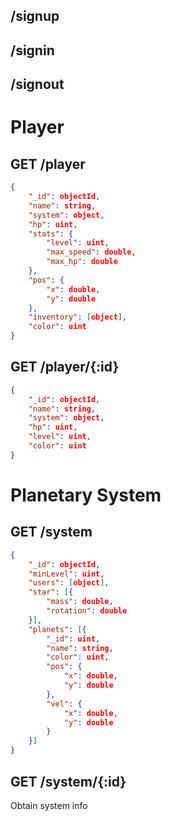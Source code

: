 ## /signup
## /signin
## /signout

# Player

## GET /player
```json
{
    "_id": objectId,
    "name": string,
    "system": object,
    "hp": uint,
    "stats": {
        "level": uint,
        "max_speed": double,
        "max_hp": double
    },
    "pos": {
        "x": double,
        "y": double
    },
    "inventory": [object],
    "color": uint
}
```

## GET /player/{:id}
```json
{
    "_id": objectId,
    "name": string,
    "system": object,
    "hp": uint,
    "level": uint,
    "color": uint
}
```

# Planetary System

## GET /system
```json
{
    "_id": objectId,
    "minLevel": uint,
    "users": [object],
    "star": [{
        "mass": double,
        "rotation": double
    }],
    "planets": [{
        "_id": uint,
        "name": string,
        "color": uint,
        "pos": {
            "x": double,
            "y": double
        },
        "vel": {
            "x": double,
            "y": double
        }
    }]
}
```

## GET /system/{:id}
Obtain system info